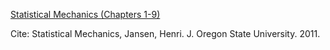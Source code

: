 <ins>Statistical Mechanics (Chapters 1-9)</ins> 

Cite: Statistical Mechanics, Jansen, Henri. J. Oregon State University. 2011.
